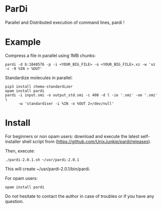 # ParDi

Parallel and Distributed execution of command lines, pardi !

# Example

Compress a file in parallel using 1MB chunks:
```
pardi -d b:1048576 -p -i <YOUR_BIG_FILE> -o <YOUR_BIG_FILE>.xz -w 'xz -c -9 %IN > %OUT'
```

Standardize molecules in parallel:
```
pip3 install chemo-standardizer
opam install pardi
pardi -i input.smi -o output_std.smi -c 400 -d l -ie '.smi' -oe '.smi' \
      -w 'standardiser -i %IN -o %OUT 2>/dev/null'
```

# Install

For beginners or non opam users: download and execute the latest self-installer
shell script from (https://github.com/UnixJunkie/pardi/releases).

Then, execute:
```
./pardi-2.0.1.sh ~/usr/pardi-2.0.1
```

This will create ~/usr/pardi-2.0.1/bin/pardi.

For opam users:
```
opam install pardi
```

Do not hesitate to contact the author in case of troubles or if
you have any question.
